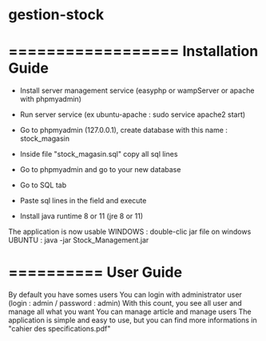 # gestion-stock

==================
Installation Guide 
==================

- Install server management service (easyphp or wampServer or apache with phpmyadmin)
- Run server service (ex ubuntu-apache : sudo service apache2 start)
- Go to phpmyadmin (127.0.0.1), create database with this name : stock_magasin
- Inside file "stock_magasin.sql" copy all sql lines
- Go to phpmyadmin and go to your new database
- Go to SQL tab
- Paste sql lines in the field and execute

- Install java runtime 8 or 11 (jre 8 or 11) 

The application is now usable
WINDOWS : double-clic jar file on windows
UBUNTU : java -jar Stock_Management.jar



==========
User Guide
==========

By default you have somes users
You can login with administrator user (login : admin / password : admin)
With this count, you see all user and manage all what you want
You can manage article and manage users
The application is simple and easy to use, but you can find more informations in "cahier des specifications.pdf"